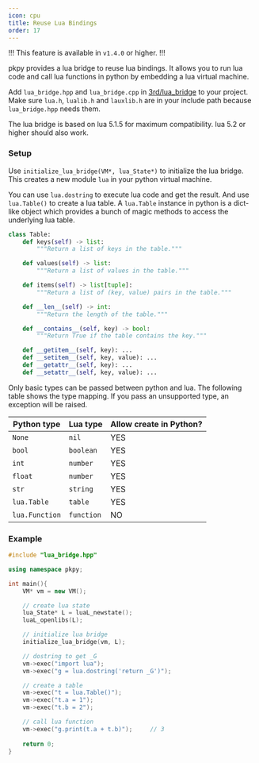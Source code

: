 ```yaml
---
icon: cpu
title: Reuse Lua Bindings
order: 17
---
```


!!!
This feature is available in `v1.4.0` or higher.
!!!

pkpy provides a lua bridge to reuse lua bindings.
It allows you to run lua code and call lua functions in python
by embedding a lua virtual machine.

Add `lua_bridge.hpp` and `lua_bridge.cpp` in [3rd/lua_bridge](https://github.com/blueloveTH/pocketpy/tree/main/3rd/lua_bridge) to your project.
Make sure `lua.h`, `lualib.h` and `lauxlib.h` are in your include path
because `lua_bridge.hpp` needs them.

The lua bridge is based on lua 5.1.5 for maximum compatibility.
lua 5.2 or higher should also work.

### Setup

Use `initialize_lua_bridge(VM*, lua_State*)` to initialize the lua bridge.
This creates a new module `lua` in your python virtual machine.

You can use `lua.dostring` to execute lua code and get the result.
And use `lua.Table()` to create a lua table.
A `lua.Table` instance in python is a dict-like object which provides a bunch of
magic methods to access the underlying lua table.

```python
class Table:
    def keys(self) -> list:
        """Return a list of keys in the table."""

    def values(self) -> list:
        """Return a list of values in the table."""

    def items(self) -> list[tuple]:
        """Return a list of (key, value) pairs in the table."""

    def __len__(self) -> int:
        """Return the length of the table."""

    def __contains__(self, key) -> bool:
        """Return True if the table contains the key."""

    def __getitem__(self, key): ...
    def __setitem__(self, key, value): ...
    def __getattr__(self, key): ...
    def __setattr__(self, key, value): ...
```

Only basic types can be passed between python and lua.
The following table shows the type mapping.
If you pass an unsupported type, an exception will be raised.

| Python type   | Lua type  | Allow create in Python? |
| -----------   | --------  | ---------------------- |
| `None`        | `nil`     | YES                    |
| `bool`        | `boolean` | YES                    |
| `int`         | `number`  | YES                    |
| `float`       | `number`  | YES                    |
| `str`         | `string`  | YES                    |
| `lua.Table`   | `table`   | YES                    |
| `lua.Function`| `function`| NO                     |

### Example
```cpp
#include "lua_bridge.hpp"

using namespace pkpy;

int main(){
    VM* vm = new VM();

    // create lua state
    lua_State* L = luaL_newstate();
    luaL_openlibs(L);

    // initialize lua bridge
    initialize_lua_bridge(vm, L);

    // dostring to get _G
    vm->exec("import lua");
    vm->exec("g = lua.dostring('return _G')");

    // create a table
    vm->exec("t = lua.Table()");
    vm->exec("t.a = 1");
    vm->exec("t.b = 2");

    // call lua function
    vm->exec("g.print(t.a + t.b)");     // 3
    
    return 0;
}
```